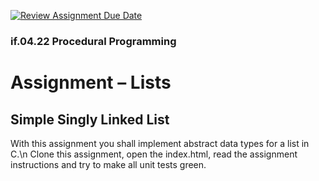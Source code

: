 [![Review Assignment Due Date](https://classroom.github.com/assets/deadline-readme-button-22041afd0340ce965d47ae6ef1cefeee28c7c493a6346c4f15d667ab976d596c.svg)](https://classroom.github.com/a/YyHKtxam)
### if.04.22 Procedural Programming
# Assignment – Lists
## Simple Singly Linked List
With this assignment you shall implement abstract data types for a list in C.\n
Clone this assignment, open the index.html, read the assignment instructions and try to make all unit tests green.
